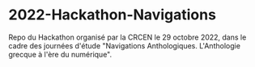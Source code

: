 # 2022-Hackathon-Navigations
Repo du Hackathon organisé par la CRCEN le 29 octobre 2022, dans le cadre des journées d'étude "Navigations Anthologiques. L'Anthologie grecque à  l'ère du numérique".
